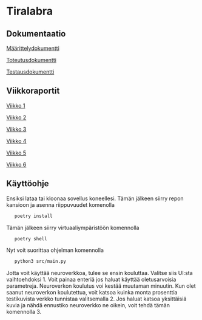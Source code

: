 # Tiralabra

## Dokumentaatio
[Määrittelydokumentti](./docs/maarittelydokumentti.md)

[Toteutusdokumentti](./docs/toteutusdokumentti.md)

[Testausdokumentti](./docs/testausdokumentti.md)

## Viikkoraportit
[Viikko 1](./docs/viikkoraportti1.md)

[Viikko 2](./docs/viikkoraportti2.md)

[Viikko 3](./docs/viikkoraportti3.md)

[Viikko 4](./docs/viikkoraportti4.md)

[Viikko 5](./docs/viikkoraportti5.md)

[Viikko 6](./docs/viikkoraportti6.md)

## Käyttöohje
Ensiksi lataa tai kloonaa sovellus koneellesi.
Tämän jälkeen siirry repon kansioon ja asenna riippuvuudet komenolla
```bash
   poetry install
   ```
Tämän jälkeen siirry virtuaaliympäristöön komennolla
```bash
   poetry shell
   ```
Nyt voit suorittaa ohjelman komennolla
```bash
   python3 src/main.py
   ```
Jotta voit käyttää neuroverkkoa, tulee se ensin kouluttaa. Valitse siis UI:sta vaihtoehdoksi 1. Voit painaa enteriä jos haluat käyttää oletusarvoisia parametreja. Neuroverkon koulutus voi kestää muutaman minuutin.
Kun olet saanut neuroverkon koulutettua, voit katsoa kuinka monta prosenttia testikuvista verkko tunnistaa valitsemalla 2. Jos haluat katsoa yksittäisiä kuvia ja nähdä ennustiko neuroverkko ne oikein, voit tehdä tämän komennolla 3.
